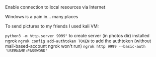 Enable connection to local resources via Internet

Windows is a pain in... many places

To send pictures to my friends I used kali VM:

`python3 -m http.server 9999"` to create server (in photos dir)
installed ngrok
`ngrok config add-authtoken TOKEN` to add the authtoken (without mail-based-account ngrok won't run)
`ngrok http 9999 --basic-auth 'USERNAME:PASSWORD'`